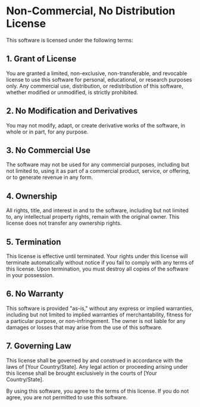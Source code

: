 # Non-Commercial, No Distribution License

This software is licensed under the following terms:

## 1. Grant of License
You are granted a limited, non-exclusive, non-transferable, and revocable license to use this software for personal, educational, or research purposes only. Any commercial use, distribution, or redistribution of this software, whether modified or unmodified, is strictly prohibited.

## 2. No Modification and Derivatives
You may not modify, adapt, or create derivative works of the software, in whole or in part, for any purpose.

## 3. No Commercial Use
The software may not be used for any commercial purposes, including but not limited to, using it as part of a commercial product, service, or offering, or to generate revenue in any form.

## 4. Ownership
All rights, title, and interest in and to the software, including but not limited to, any intellectual property rights, remain with the original owner. This license does not transfer any ownership rights.

## 5. Termination
This license is effective until terminated. Your rights under this license will terminate automatically without notice if you fail to comply with any terms of this license. Upon termination, you must destroy all copies of the software in your possession.

## 6. No Warranty
This software is provided "as-is," without any express or implied warranties, including but not limited to implied warranties of merchantability, fitness for a particular purpose, or non-infringement. The owner is not liable for any damages or losses that may arise from the use of this software.

## 7. Governing Law
This license shall be governed by and construed in accordance with the laws of [Your Country/State]. Any legal action or proceeding arising under this license shall be brought exclusively in the courts of [Your Country/State].

By using this software, you agree to the terms of this license. If you do not agree, you are not permitted to use this software.
